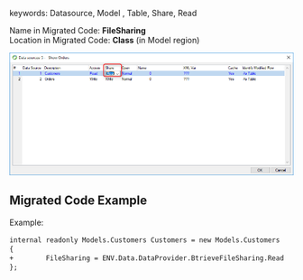 ﻿keywords: Datasource, Model , Table, Share, Read


Name in Migrated Code: **FileSharing**  
Location in Migrated Code: **Class** (in Model region)  

![](2017-11-28_16h09_06.png)

## Migrated Code Example 

Example:
```csdiff
internal readonly Models.Customers Customers = new Models.Customers
{ 
+        FileSharing = ENV.Data.DataProvider.BtrieveFileSharing.Read 
};
```


